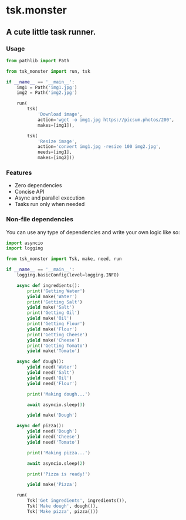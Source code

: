 # tsk.monster
## A cute little task runner.

### Usage
```python
from pathlib import Path

from tsk_monster import run, tsk

if __name__ == '__main__':
    img1 = Path('img1.jpg')
    img2 = Path('img2.jpg')

    run(
        tsk(
            'Download image',
            action='wget -o img1.jpg https://picsum.photos/200',
            makes=[img1]),

        tsk(
            'Resize image',
            action='convert img1.jpg -resize 100 img2.jpg',
            needs=[img1],
            makes=[img2]))
```

### Features
- Zero dependencies
- Concise API
- Async and parallel execution
- Tasks run only when needed


### Non-file dependencies
You can use any type of dependencies and write your own logic like so:
```python
import asyncio
import logging

from tsk_monster import Tsk, make, need, run

if __name__ == '__main__':
    logging.basicConfig(level=logging.INFO)

    async def ingredients():
        print('Getting Water')
        yield make('Water')
        print('Getting Salt')
        yield make('Salt')
        print('Getting Oil')
        yield make('Oil')
        print('Getting Flour')
        yield make('Flour')
        print('Getting Cheese')
        yield make('Cheese')
        print('Getting Tomato')
        yield make('Tomato')

    async def dough():
        yield need('Water')
        yield need('Salt')
        yield need('Oil')
        yield need('Flour')

        print('Making dough...')

        await asyncio.sleep(3)

        yield make('Dough')

    async def pizza():
        yield need('Dough')
        yield need('Cheese')
        yield need('Tomato')

        print('Making pizza...')

        await asyncio.sleep(2)

        print('Pizza is ready!')

        yield make('Pizza')

    run(
        Tsk('Get ingredients', ingredients()),
        Tsk('Make dough', dough()),
        Tsk('Make pizza', pizza()))

```
